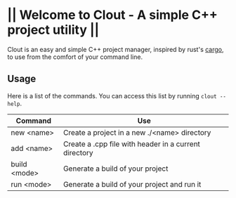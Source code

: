 # || Welcome to Clout - A simple C++ project utility ||
Clout is an easy and simple C++ project manager, inspired by rust's [cargo](https://github.com/rust-lang/cargo), to use from the comfort of your command line.

## Usage

Here is a list of the commands. You can access this list by running `clout --help`.

| Command      | Use                |
|--------------|--------------------|
| new \<name\>   | Create a project in a new ./\<name\> directory          
| add \<name\>   | Create a .cpp file with header in a current directory |
| build \<mode\> | Generate a build of your project |
| run \<mode\>   | Generate a build of your project and run it |
